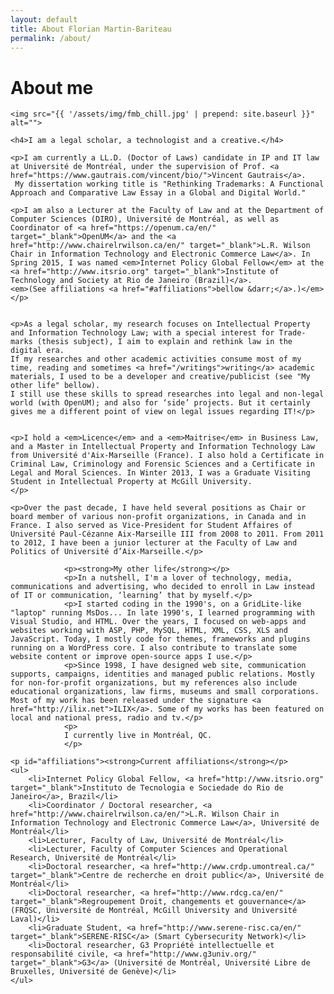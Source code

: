 ```yaml
---
layout: default
title: About Florian Martin-Bariteau
permalink: /about/
---
```


<div class="post">
	<h1 class="pageTitle">About me</h1>
	
	<img src="{{ '/assets/img/fmb_chill.jpg' | prepend: site.baseurl }}" alt=""> 

	<h4>I am a legal scholar, a technologist and a creative.</h4>

	<p>I am currently a LL.D. (Doctor of Laws) candidate in IP and IT law at Université de Montréal, under the supervision of Prof. <a href="https://www.gautrais.com/vincent/bio/">Vincent Gautrais</a>.
	 My dissertation working title is "Rethinking Trademarks: A Functional Approach and Comparative Law Essay in a Global and Digital World."
	
	<p>I am also a Lecturer at the Faculty of Law and at the Department of Computer Sciences (DIRO), Université de Montréal, as well as Coordinator of <a href="https://openum.ca/en/" target="_blank">OpenUM</a> and the <a href="http://www.chairelrwilson.ca/en/" target="_blank">L.R. Wilson Chair in Information Technology and Electronic Commerce Law</a>. In Spring 2015, I was named <em>Internet Policy Global Fellow</em> at the <a href="http://www.itsrio.org" target="_blank">Institute of Technology and Society at Rio de Janeiro (Brazil)</a>.
	<em>(See affiliations <a href="#affiliations">bellow &darr;</a>.)</em></p>
	
	
	<p>As a legal scholar, my research focuses on Intellectual Property and Information Technology Law; with a special interest for Trade-marks (thesis subject), I aim to explain and rethink law in the digital era.
	If my researches and other academic activities consume most of my time, reading and sometimes <a href="/writings">writing</a> academic materials, I used to be a developer and creative/publicist (see "My other life" bellow).
	I still use these skills to spread researches into legal and non-legal world (with OpenUM); and also for ‘side’ projects. But it certainly gives me a different point of view on legal issues regarding IT!</p>
	
	
	<p>I hold a <em>Licence</em> and a <em>Maitrise</em> in Business Law, and a Master in Intellectual Property and Information Technology Law from Université d'Aix-Marseille (France). I also hold a Certificate in Criminal Law, Criminology and Forensic Sciences and a Certificate in Legal and Moral Sciences. In Winter 2013, I was a Graduate Visiting Student in Intellectual Property at McGill University.
	</p>
	
	<p>Over the past decade, I have held several positions as Chair or board member of various non-profit organizations, in Canada and in France. I also served as Vice-President for Student Affaires of Université Paul-Cézanne Aix-Marseille III from 2008 to 2011. From 2011 to 2012, I have been a junior lecturer at the Faculty of Law and Politics of Université d’Aix-Marseille.</p>
	
				<p><strong>My other life</strong></p>
				<p>In a nutshell, I'm a lover of technology, media, communications and advertising, who decided to enroll in Law instead of IT or communication, ‘learning’ that by myself.</p>
				<p>I started coding in the 1990's, on a GridLite-like "laptop" running MsDos... In late 1990's, I learned programming with Visual Studio, and HTML. Over the years, I focused on web-apps and websites working with ASP, PHP, MySQL, HTML, XML, CSS, XLS and JavaScript. Today, I mostly code for themes, frameworks and plugins running on a WordPress core. I also contribute to translate some website content or improve open-source apps I use.</p>
				<p>Since 1998, I have designed web site, communication supports, campaigns, identities and managed public relations. Mostly for non-for-profit organizations, but my references also include educational organizations, law firms, museums and small corporations. Most of my work has been released under the signature <a href="http://ilix.net">ILIX</a>. Some of my works has been featured on local and national press, radio and tv.</p>
				<p>
				I currently live in Montréal, QC.
				</p>
	
	<p id="affiliations"><strong>Current affiliations</strong></p>
	<ul>
		<li>Internet Policy Global Fellow, <a href="http://www.itsrio.org" target="_blank">Instituto de Tecnologia e Sociedade do Rio de Janeiro</a>, Brazil</li>
		<li>Coordinator / Doctoral researcher, <a href="http://www.chairelrwilson.ca/en/">L.R. Wilson Chair in Information Technology and Electronic Commerce Law</a>, Université de Montréal</li>
		<li>Lecturer, Faculty of Law, Université de Montréal</li>
		<li>Lecturer, Faculty of Computer Sciences and Operational Research, Université de Montréal</li>
		<li>Doctoral researcher, <a href="http://www.crdp.umontreal.ca/" target="_blank">Centre de recherche en droit public</a>, Université de Montréal</li>
		<li>Doctoral researcher, <a href="http://www.rdcg.ca/en/" target="_blank">Regroupement Droit, changements et gouvernance</a> (FRQSC, Université de Montréal, McGill University and Université Laval)</li>
		<li>Graduate Student, <a href="http://www.serene-risc.ca/en/" target="_blank">SERENE-RISC</a> (Smart Cybersecurity Network)</li>
		<li>Doctoral researcher, G3 Propriété intellectuelle et responsabilité civile, <a href="http://www.g3univ.org/" target="_blank">G3</a> (Université de Montréal, Université Libre de Bruxelles, Université de Genève)</li>
	</ul>
</div>
